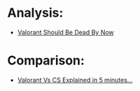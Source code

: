 # Analysis:
- [Valorant Should Be Dead By Now](https://youtu.be/oLVIZ4g4AgQ)

# Comparison:
- [Valorant Vs CS Explained in 5 minutes...](https://youtu.be/fGj4Ng8opdg)
